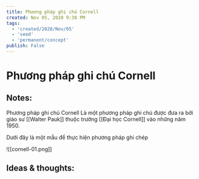 ```yaml
---
title: Phương pháp ghi chú Cornell
created: Nov 05, 2020 9:38 PM
tags:
  - 'created/2020/Nov/05'
  - 'seed'
  - 'permanent/concept'
publish: False
---
```

# Phương pháp ghi chú Cornell

## Notes:
Phương pháp ghi chú Cornell Là một phương pháp ghi chú được đưa ra bởi giáo sư [[Walter Pauk]] thuộc trường [[Đại học Cornell]] vào những năm 1950. 

Dưới đây là một mẫu để thực hiện phương pháp ghi chép

![[cornell-01.png]]

## Ideas & thoughts:
